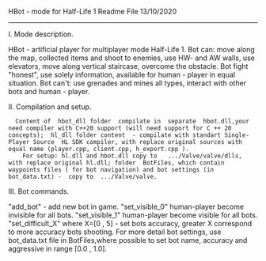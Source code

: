 HBot - mode for Half-Life 1
Readme File
13/10/2020

******************************************************
I.   Mode description.

HBot  -  artificial player for multiplayer mode Half-Life 1. 
Bot can: move along the map, collected items and shoot to enemies, use HW- and AW walls, use elevators, move along vertical staircase, overcome the obstacle. Bot fight "honest", use solely information, available for human - player in equal situation.
Bot can't: use grenades and mines all types, interact with other bots and human - player.

II.  Compilation and setup.

      Content of  hbot_dll folder  compilate in  separate  hbot.dll,your need compiler with C++20 support (will need support for C ++ 20 concepts);  hl_dll folder content  - compilate with standart Single-Player Source  HL SDK compiler, with replace original sources with equal name (player.cpp, client.cpp, h_export.cpp ).
        For setup: hl.dll and hbot.dll copy to   .../Valve/valve/dlls, with replace original hl.dll; folder  BotFiles, which contain waypoints files ( for bot navigation) and bot settings (in bot_data.txt) -  copy to  .../Valve/valve.

III. Bot commands.

"add_bot" -  add new bot in game.
"set_visible_0"  human-player become  invisible  for all bots. 
"set_visible_1"  human-player become  visible  for all bots. 
"set_difficult_X"  where X=[0 , 5] - set  bots accuracy, greater X correspond to more accuracy bots shooting.
     For more detail bot settings, use bot_data.txt file in BotFiles,where possible to set bot name, accuracy and aggressive in range [0.0 , 1.0].
